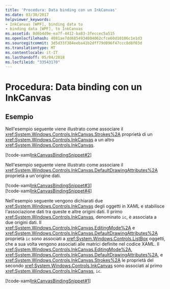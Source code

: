 ```yaml
---
title: 'Procedura: Data binding con un InkCanvas'
ms.date: 03/30/2017
helpviewer_keywords:
- InkCanvas [WPF], binding data to
- binding data [WPF], to InkCanvas
ms.assetid: 8d6b4d9e-ea7f-4412-ba83-3feccec5a515
ms.openlocfilehash: 4081ae7dd6854934804062cfce60d10106c1e1d3
ms.sourcegitcommit: 3d5d33f384eeba41b2dff79d096f47ccc8d8f03d
ms.translationtype: MT
ms.contentlocale: it-IT
ms.lasthandoff: 05/04/2018
ms.locfileid: "33543170"
---
```

# <a name="how-to-data-bind-to-an-inkcanvas"></a>Procedura: Data binding con un InkCanvas
## <a name="example"></a>Esempio  
 Nell'esempio seguente viene illustrato come associare il <xref:System.Windows.Controls.InkCanvas.Strokes%2A> proprietà di un <xref:System.Windows.Controls.InkCanvas> a un altro <xref:System.Windows.Controls.InkCanvas>.  
  
 [!code-xaml[InkCanvasBindingSnippet#2](../../../../samples/snippets/csharp/VS_Snippets_Wpf/InkCanvasBindingSnippet/CS/Window2.xaml#2)]  
  
 Nell'esempio seguente viene illustrato come associare il <xref:System.Windows.Controls.InkCanvas.DefaultDrawingAttributes%2A> proprietà a un'origine dati.  
  
 [!code-xaml[InkCanvasBindingSnippet#3](../../../../samples/snippets/csharp/VS_Snippets_Wpf/InkCanvasBindingSnippet/CS/Window2.xaml#3)]  
[!code-xaml[InkCanvasBindingSnippet#4](../../../../samples/snippets/csharp/VS_Snippets_Wpf/InkCanvasBindingSnippet/CS/Window2.xaml#4)]  
  
 Nell'esempio seguente vengono dichiarati due <xref:System.Windows.Controls.InkCanvas> degli oggetti in XAML e stabilisce l'associazione dati tra queste e altre origini dati.  Il primo <xref:System.Windows.Controls.InkCanvas>, denominato `ic`, è associata a due origini dati.  Il <xref:System.Windows.Controls.InkCanvas.EditingMode%2A> e <xref:System.Windows.Controls.InkCanvas.DefaultDrawingAttributes%2A> proprietà `ic` sono associati a <xref:System.Windows.Controls.ListBox> oggetti, che a sua volta vengono associati alle matrici definite nel codice XAML.  Il <xref:System.Windows.Controls.InkCanvas.EditingMode%2A>, <xref:System.Windows.Controls.InkCanvas.DefaultDrawingAttributes%2A>, e <xref:System.Windows.Controls.InkCanvas.Strokes%2A> le proprietà del secondo <xref:System.Windows.Controls.InkCanvas> sono associati al primo <xref:System.Windows.Controls.InkCanvas>, `ic`.  
  
 [!code-xaml[InkCanvasBindingSnippet#1](../../../../samples/snippets/csharp/VS_Snippets_Wpf/InkCanvasBindingSnippet/CS/Window1.xaml#1)]
